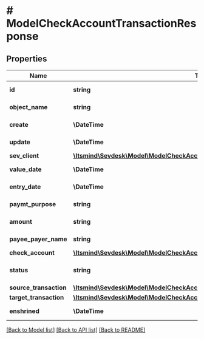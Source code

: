 # # ModelCheckAccountTransactionResponse

## Properties

Name | Type | Description | Notes
------------ | ------------- | ------------- | -------------
**id** | **string** | The check account transaction id | [optional] [readonly]
**object_name** | **string** | The check account transaction object name | [optional] [readonly]
**create** | **\DateTime** | Date of check account transaction creation | [optional] [readonly]
**update** | **\DateTime** | Date of last check account transaction update | [optional] [readonly]
**sev_client** | [**\Itsmind\Sevdesk\Model\ModelCheckAccountTransactionResponseSevClient**](ModelCheckAccountTransactionResponseSevClient.md) |  | [optional]
**value_date** | **\DateTime** | Date the check account transaction was imported | [optional] [readonly]
**entry_date** | **\DateTime** | Date the check account transaction was booked | [optional] [readonly]
**paymt_purpose** | **string** | the purpose of the transaction | [optional] [readonly]
**amount** | **string** | Amount of the transaction | [optional] [readonly]
**payee_payer_name** | **string** | Name of the payee/payer | [optional] [readonly]
**check_account** | [**\Itsmind\Sevdesk\Model\ModelCheckAccountTransactionResponseCheckAccount**](ModelCheckAccountTransactionResponseCheckAccount.md) |  | [optional]
**status** | **string** | Status of the check account transaction.&lt;br&gt;       100 &lt;-&gt; Created&lt;br&gt;       200 &lt;-&gt; Linked&lt;br&gt;       300 &lt;-&gt; Private&lt;br&gt;       350 &lt;-&gt; Automatically&lt;br&gt;       400 &lt;-&gt; Booked | [optional] [readonly]
**source_transaction** | [**\Itsmind\Sevdesk\Model\ModelCheckAccountTransactionResponseSourceTransaction**](ModelCheckAccountTransactionResponseSourceTransaction.md) |  | [optional]
**target_transaction** | [**\Itsmind\Sevdesk\Model\ModelCheckAccountTransactionResponseTargetTransaction**](ModelCheckAccountTransactionResponseTargetTransaction.md) |  | [optional]
**enshrined** | **\DateTime** | Can only be set via [CheckAccountTransaction/{checkAccountTransactionId}/enshrine](#tag/CheckAccountTransaction/operation/checkAccountTransactionEnshrine) | [optional] [readonly]

[[Back to Model list]](../../README.md#models) [[Back to API list]](../../README.md#endpoints) [[Back to README]](../../README.md)
